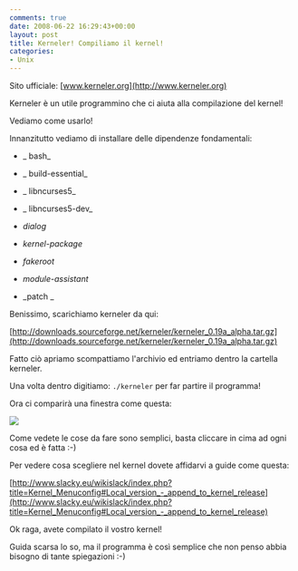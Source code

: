 ```yaml
---
comments: true
date: 2008-06-22 16:29:43+00:00
layout: post
title: Kerneler! Compiliamo il kernel!
categories:
- Unix
---
```


Sito ufficiale: [www.kerneler.org](http://www.kerneler.org)

Kerneler è un utile programmino che ci aiuta alla compilazione del kernel!

Vediamo come usarlo!

Innanzitutto vediamo di installare delle dipendenze fondamentali:



	
  * _ bash_

	
  * _ build-essential_

	
  * _ libncurses5_

	
  * _ libncurses5-dev_

	
  * _dialog_

	
  * _kernel-package_

	
  * _fakeroot_

	
  * _module-assistant_

	
  * _patch
_


Benissimo, scarichiamo kerneler da qui:

[http://downloads.sourceforge.net/kerneler/kerneler_0.19a_alpha.tar.gz](http://downloads.sourceforge.net/kerneler/kerneler_0.19a_alpha.tar.gz)

Fatto ciò apriamo scompattiamo l'archivio ed entriamo dentro la cartella kerneler.

Una volta dentro digitiamo: ` ./kerneler ` per far partire il programma!

Ora ci comparirà una finestra come questa:

![](http://www.tuxjournal.net/wp-content/uploads/2007/11/k3.jpg)

Come vedete le cose da fare sono semplici, basta cliccare in cima ad ogni cosa ed è fatta :-)

Per vedere cosa scegliere nel kernel dovete affidarvi a guide come questa:

[http://www.slacky.eu/wikislack/index.php?title=Kernel_Menuconfig#Local_version_-_append_to_kernel_release](http://www.slacky.eu/wikislack/index.php?title=Kernel_Menuconfig#Local_version_-_append_to_kernel_release)

Ok raga, avete compilato il vostro kernel!

Guida scarsa lo so, ma il programma è così semplice che non penso abbia bisogno di tante spiegazioni :-)
